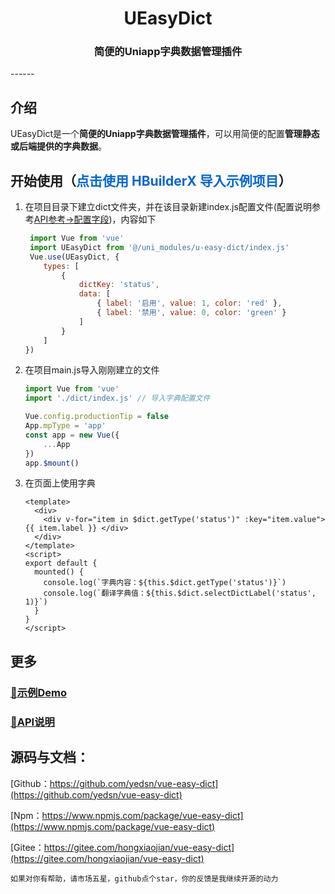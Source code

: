 <h1 align="center">UEasyDict</h1>
<h3 align="center">简便的Uniapp字典数据管理插件</h3>
------

## 介绍

UEasyDict是一个**简便的Uniapp字典数据管理插件**，可以用简便的配置**管理静态或后端提供的字典数据**。

## 开始使用（<a onclick="download_plugin(1, 1)" style="color: #0366d6;border-radius: 8px;cursor: pointer;">点击使用 HBuilderX 导入示例项目</a>）

1. 在项目目录下建立dict文件夹，并在该目录新建index.js配置文件(配置说明参考<a href="https://github.com/yedsn/vue-easy-dict#%E9%85%8D%E7%BD%AE%E5%AD%97%E6%AE%B5" target="_blank">API参考->配置字段</a>)，内容如下

   ```js
	import Vue from 'vue'
	import UEasyDict from '@/uni_modules/u-easy-dict/index.js'
	Vue.use(UEasyDict, {
       types: [
           {
               dictKey: 'status',
               data: [
                   { label: '启用', value: 1, color: 'red' },
                   { label: '禁用', value: 0, color: 'green' }
               ]
           }
       ]
   })
   ```

2. 在项目main.js导入刚刚建立的文件

   ```js
   import Vue from 'vue'
   import './dict/index.js' // 导入字典配置文件
   
   Vue.config.productionTip = false
   App.mpType = 'app'
   const app = new Vue({
       ...App
   })
   app.$mount()
   ```

3. 在页面上使用字典

   ```vue
   <template>
     <div>
       <div v-for="item in $dict.getType('status')" :key="item.value"> {{ item.label }} </div>
     </div>
   </template>
   <script>
   export default {
     mounted() {
       console.log(`字典内容：${this.$dict.getType('status')}`)
       console.log(`翻译字典值：${this.$dict.selectDictLabel('status', 1)}`)
     }
   }
   </script>
   ```

## 更多
<h3><a href="https://github.com/yedsn/vue-easy-dict#%E4%BD%BF%E7%94%A8%E7%A4%BA%E4%BE%8B" target="_blank">📖示例Demo</a></h3>
<h3><a href="https://github.com/yedsn/vue-easy-dict#api%E5%8F%82%E8%80%83" target="_blank">📖API说明</a></h3>

## 源码与文档：
[Github：https://github.com/yedsn/vue-easy-dict](https://github.com/yedsn/vue-easy-dict)

[Npm：https://www.npmjs.com/package/vue-easy-dict](https://www.npmjs.com/package/vue-easy-dict)

[Gitee：https://gitee.com/hongxiaojian/vue-easy-dict](https://gitee.com/hongxiaojian/vue-easy-dict)

`如果对你有帮助，请市场五星，github点个star，你的反馈是我继续开源的动力`